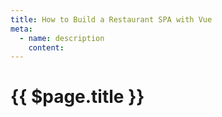 ```yaml
---
title: How to Build a Restaurant SPA with Vue
meta:
  - name: description
    content: 
---
```


# {{ $page.title }}
